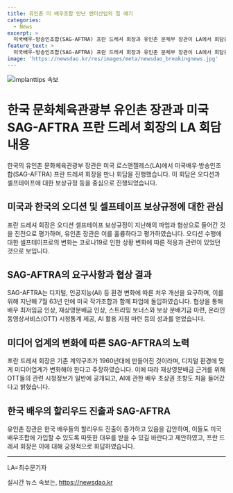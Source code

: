 ```yaml
---
title: 유인촌 미 배우조합 만난 엔터산업의 힘 얘기
categories:
  - News
excerpt: >
  미국배우·방송인조합(SAG-AFTRA) 프란 드레셔 회장과 유인촌 문체부 장관이 LA에서 회담을 진행했다. 드레셔 회장은 오디션 셀프테이프 보상규정에 대해 언급하며 한국과의 유사점을 언급했고, 유 장관은 63년 만에 일어난 파업과 협상 과정을 주목했다. 조합은 디지털 및 인공지능 환경 변화에 대응하여 성과를 이루었으며, 유 장관은 창작자의 권리보호를 강조하며 기존에 참여했던 배우들의 관심에 대해 언급했다. 한국 배우들의 할리우드 진출에 관한 제안과 이에 대한 화답도 이어졌다.
feature_text: >
  미국배우·방송인조합(SAG-AFTRA) 프란 드레셔 회장과 유인촌 문체부 장관이 LA에서 회담을 진행했다. 드레셔 회장은 오디션 셀프테이프 보상규정에 대해 언급하며 한국과의 유사점을 언급했고, 유 장관은 63년 만에 일어난 파업과 협상 과정을 주목했다. 조합은 디지털 및 인공지능 환경 변화에 대응하여 성과를 이루었으며, 유 장관은 창작자의 권리보호를 강조하며 기존에 참여했던 배우들의 관심에 대해 언급했다. 한국 배우들의 할리우드 진출에 관한 제안과 이에 대한 화답도 이어졌다.
image: 'https://newsdao.kr/res/images/meta/newsdao_breakingnews.jpg'
---
```


<p><img src="https://newsdao.kr/res/images/meta/newsdao_breakingnews.jpg" alt="implanttips 속보" /></p>

<h1>한국 문화체육관광부 유인촌 장관과 미국 SAG-AFTRA 프란 드레셔 회장의 LA 회담 내용</h1>

<p data-ke-size="size16">한국의 유인촌 문화체육관광부 장관은 미국 로스앤젤레스(LA)에서 미국배우·방송인조합(SAG-AFTRA) 프란 드레셔 회장을 만나 회담을 진행했습니다. 이 회담은 오디션과 셀프테이프에 대한 보상규정 등을 중심으로 진행되었습니다.</p>

<h2 data-ke-size="size26">미국과 한국의 오디션 및 셀프테이프 보상규정에 대한 관심</h2>

<p data-ke-size="size16">프란 드레셔 회장은 오디션 셀프테이프 보상규정이 지난해의 파업과 협상으로 들어간 것을 진전으로 평가하며, 유인촌 장관은 이를 훌륭하다고 평가하였습니다. 오디션 수행에 대한 셀프테이프로의 변화는 코로나19로 인한 상황 변화에 따른 적응과 관련이 있었던 것으로 보입니다.</p>

<h2 data-ke-size="size26">SAG-AFTRA의 요구사항과 협상 결과</h2>

<p data-ke-size="size16">SAG-AFTRA는 디지털, 인공지능(AI) 등 환경 변화에 따른 처우 개선을 요구하며, 이를 위해 지난해 7월 63년 만에 미국 작가조합과 함께 파업에 돌입하였습니다. 협상을 통해 배우 최저임금 인상, 재상영분배금 인상, 스트리밍 보너스와 보상 분배기금 마련, 온라인동영상서비스(OTT) 시청통계 제공, AI 활용 지침 마련 등의 성과를 얻었습니다.</p>

<h2 data-ke-size="size26">미디어 업계의 변화에 따른 SAG-AFTRA의 노력</h2>

<p data-ke-size="size16">프란 드레셔 회장은 기존 계약구조가 1960년대에 만들어진 것이라며, 디지털 환경에 맞게 미디어업계가 변화해야 한다고 주장하였습니다. 이에 따라 재상영분배금 근거를 위해 OTT들의 관련 시청정보가 일반에 공개되고, AI에 관한 배우 초상권 조항도 처음 들어갔다고 밝혔습니다.</p>

<h2 data-ke-size="size26">한국 배우의 할리우드 진출과 SAG-AFTRA</h2>

<p data-ke-size="size16">유인촌 장관은 한국 배우들의 할리우드 진출이 증가하고 있음을 감안하여, 이들도 미국 배우조합에 가입할 수 있도록 따뜻한 대우를 받을 수 있길 바란다고 제안하였고, 프란 드레셔 회장은 이에 대해 긍정적으로 화답하였습니다.</p>

<hr>

<p data-ke-size="size16">LA=최수문기자</p>
실시간 뉴스 속보는, <a href="https://newsdao.kr" rel="dofollow">https://newsdao.kr</a>


